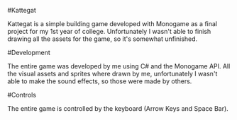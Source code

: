 #Kattegat

Kattegat is a simple building game developed with Monogame as a final project for my 1st year of college.
Unfortunately I wasn't able to finish drawing all the assets for the game, so it's somewhat unfinished.

#Development

The entire game was developed by me using C# and the Monogame API.
All the visual assets and sprites where drawn by me, unfortunately I wasn't able to make the sound effects, so those were made by others.

#Controls

The entire game is controlled by the keyboard (Arrow Keys and Space Bar).